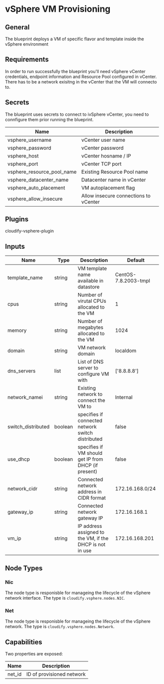 # vSphere VM Provisioning

## General
The blueprint deploys a VM of specific flavor and template inside the vSphere environment

## Requirements
In order to run successfully the blueprint you'll need vSphere vCenter credentials, endpoint information and Resource Pool configured in vCenter. There has to be a network exisitng in the vCenter that the VM will connecto to.

## Secrets

The blueprint uses secrets to connect to ivSphere vCenter, you need to connfigure them prior running the blueprint.

| Name                       | Description                           |
| -------------------------- | ------------------------------------- |
| vsphere_username           | vCenter user name                     |
| vsphere_password           | vCenter password                      |
| vsphere_host               | vCenter hosname / IP                  |
| vsphere_port               | vCenter TCP port                      |
| vsphere_resource_pool_name | Existing Resource Pool name           |
| vsphere_datacenter_name    | Datacenter name in vCenter            |
| vsphere_auto_placement     | VM autoplacement flag                 |
| vsphere_allow_insecure     | Allow insecure connections to vCenter |

## Plugins

cloudify-vsphere-plugin

## Inputs

| Name               | Type    | Description                                               | Default               |
| ------------------ | ------- | --------------------------------------------------------- | --------------------- |
| template_name      | string  | VM template name available in datastore                   | CentOS-7.8.2003-tmpl  |
| cpus               | string  | Number of virutal CPUs allocated to the VM                | 1                     |
| memory             | string  | Number of megabytes allocated to the VM                   | 1024                  |
| domain             | string  | VM network domain                                         | localdom              |
| dns_servers        | list    | List of DNS server to configure VM with                   | ['8.8.8.8']           |
| network_namei      | string  | Existing network to connect the VM to                     | Internal              |
| switch_distributed | boolean | specifies if connected network switch distributed         | false                 |
| use_dhcp           | boolean | specifies if VM should get IP from DHCP (if present)      | false                 |
| network_cidr       | string  | Connected network address in CIDR format                  | 172.16.168.0/24       |
| gateway_ip         | string  | Connected network gateway IP                              | 172.16.168.1          |
| vm_ip              | string  |  IP address assigned to the VM, if the DHCP is not in use | 172.16.168.201        |

## Node Types

### Nic
The node type is responisble for manageing the lifecycle of the vSphere network interface.
The type is `cloudify.vsphere.nodes.NIC`. 

### Net
The node type is responisble for manageing the lifecycle of the vSphere network.
The type is `cloudify.vsphere.nodes.Network`. 

## Capabilities
Two properties are exposed:

| Name        | Description                                            |
| ----------- | ------------------------------------------------------ |
| net_id      | ID of provisioned network                              |
